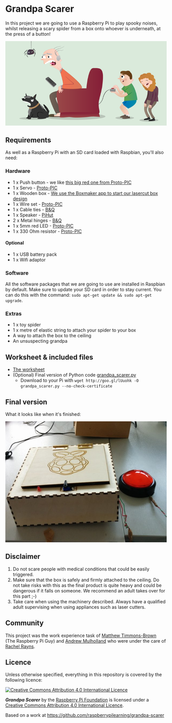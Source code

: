 # Grandpa Scarer

In this project we are going to use a Raspberry Pi to play spooky noises, whilst releasing a scary spider from a box onto whoever is underneath, at the press of a button!

![](cover.png)

## Requirements

As well as a Raspberry Pi with an SD card loaded with Raspbian, you'll also need:

### Hardware

- 1 x Push button - we like [this big red one from Proto-PIC](http://proto-pic.co.uk/big-dome-push-button/)
- 1 x Servo - [Proto-PIC](http://proto-pic.co.uk/analogue-9-gram-servo/)
- 1 x Wooden box - [We use the Boxmaker app to start our lasercut box design](http://boxmaker.rahulbotics.com/)
- 1 x Wire set - [Proto-PIC](http://proto-pic.co.uk/hook-up-wire-assortment-solid-core/)
- 1 x Cable ties - [B&Q](http://www.diy.com/nav/fix/electrical/cable-management/cable_ties/B-and-Q-Black-295mm-Cable-Ties-Pack-of-50-12848940?skuId=13359646)
- 1 x Speaker - [PiHut](http://thepihut.com/products/mini-portable-speaker-for-the-raspberry-pi/)
- 2 x Metal hinges - [B&Q](http://www.diy.com/nav/build/doors/door-furniture/door_hinges/-specificproducttype-butt_hinges/B-and-Q-Butt-Hinge-Brass-Plated-9370558?skuId=9671263)
- 1 x 5mm red LED - [Proto-PIC](http://proto-pic.co.uk/led-starter-kit/)
- 1 x 330 Ohm resistor - [Proto-PIC](http://proto-pic.co.uk/resistor-330-ohm-1-6th-watt-pth/)

#### Optional

- 1 x USB battery pack
- 1 x Wifi adaptor

### Software

All the software packages that we are going to use are installed in Raspbian by default. Make sure to update your SD card in order to stay current. You can do this with the command: `sudo apt-get update && sudo apt-get upgrade`.

### Extras

- 1 x toy spider
- 1 x metre of elastic string to attach your spider to your box
- A way to attach the box to the ceiling
- An unsuspecting grandpa

## Worksheet & included files

- [The worksheet](worksheet.md)
- (Optional) Final version of Python code [grandpa_scarer.py](code/grandpa_scarer.py)
    - Download to your Pi with `wget http://goo.gl/lUuohk -O grandpa_scarer.py --no-check-certificate`

## Final version

What it looks like when it's finished:

![Box](images/finishedBox.jpg)

## Disclaimer

1. Do not scare people with medical conditions that could be easily triggered.
2. Make sure that the box is safely and firmly attached to the ceiling. Do not take risks with this as the final product is quite heavy and could be dangerous if it falls on someone. We recommend an adult takes over for this part ;-)
3. Take care when using the machinery described. Always have a qualified adult supervising when using appliances such as laser cutters.

## Community

This project was the work experience task of [Matthew Timmons-Brown](https://github.com/the-raspberry-pi-guy) (The Raspberry Pi Guy) and [Andrew Mulholland](https://github.com/gbaman) who were under the care of [Rachel Rayns](https://github.com/RZRZR).

## Licence

Unless otherwise specified, everything in this repository is covered by the following licence:

[![Creative Commons Attribution 4.0 International Licence](http://i.creativecommons.org/l/by-sa/4.0/88x31.png)](http://creativecommons.org/licenses/by-sa/4.0/)

***Grandpa Scarer*** by the [Raspberry Pi Foundation](http://www.raspberrypi.org) is licensed under a [Creative Commons Attribution 4.0 International Licence](http://creativecommons.org/licenses/by-sa/4.0/).

Based on a work at https://github.com/raspberrypilearning/grandpa-scarer
